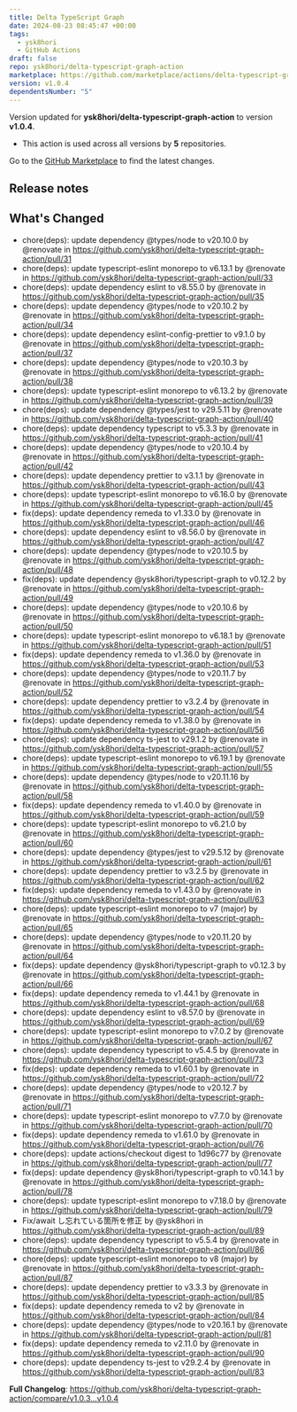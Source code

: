 ```yaml
---
title: Delta TypeScript Graph
date: 2024-08-23 08:45:47 +00:00
tags:
  - ysk8hori
  - GitHub Actions
draft: false
repo: ysk8hori/delta-typescript-graph-action
marketplace: https://github.com/marketplace/actions/delta-typescript-graph
version: v1.0.4
dependentsNumber: "5"
---
```



Version updated for **ysk8hori/delta-typescript-graph-action** to version **v1.0.4**.
- This action is used across all versions by **5** repositories.

Go to the [GitHub Marketplace](https://github.com/marketplace/actions/delta-typescript-graph) to find the latest changes.

## Release notes

## What's Changed
* chore(deps): update dependency @types/node to v20.10.0 by @renovate in https://github.com/ysk8hori/delta-typescript-graph-action/pull/31
* chore(deps): update typescript-eslint monorepo to v6.13.1 by @renovate in https://github.com/ysk8hori/delta-typescript-graph-action/pull/33
* chore(deps): update dependency eslint to v8.55.0 by @renovate in https://github.com/ysk8hori/delta-typescript-graph-action/pull/35
* chore(deps): update dependency @types/node to v20.10.2 by @renovate in https://github.com/ysk8hori/delta-typescript-graph-action/pull/34
* chore(deps): update dependency eslint-config-prettier to v9.1.0 by @renovate in https://github.com/ysk8hori/delta-typescript-graph-action/pull/37
* chore(deps): update dependency @types/node to v20.10.3 by @renovate in https://github.com/ysk8hori/delta-typescript-graph-action/pull/38
* chore(deps): update typescript-eslint monorepo to v6.13.2 by @renovate in https://github.com/ysk8hori/delta-typescript-graph-action/pull/39
* chore(deps): update dependency @types/jest to v29.5.11 by @renovate in https://github.com/ysk8hori/delta-typescript-graph-action/pull/40
* chore(deps): update dependency typescript to v5.3.3 by @renovate in https://github.com/ysk8hori/delta-typescript-graph-action/pull/41
* chore(deps): update dependency @types/node to v20.10.4 by @renovate in https://github.com/ysk8hori/delta-typescript-graph-action/pull/42
* chore(deps): update dependency prettier to v3.1.1 by @renovate in https://github.com/ysk8hori/delta-typescript-graph-action/pull/43
* chore(deps): update typescript-eslint monorepo to v6.16.0 by @renovate in https://github.com/ysk8hori/delta-typescript-graph-action/pull/45
* fix(deps): update dependency remeda to v1.33.0 by @renovate in https://github.com/ysk8hori/delta-typescript-graph-action/pull/46
* chore(deps): update dependency eslint to v8.56.0 by @renovate in https://github.com/ysk8hori/delta-typescript-graph-action/pull/47
* chore(deps): update dependency @types/node to v20.10.5 by @renovate in https://github.com/ysk8hori/delta-typescript-graph-action/pull/48
* fix(deps): update dependency @ysk8hori/typescript-graph to v0.12.2 by @renovate in https://github.com/ysk8hori/delta-typescript-graph-action/pull/49
* chore(deps): update dependency @types/node to v20.10.6 by @renovate in https://github.com/ysk8hori/delta-typescript-graph-action/pull/50
* chore(deps): update typescript-eslint monorepo to v6.18.1 by @renovate in https://github.com/ysk8hori/delta-typescript-graph-action/pull/51
* fix(deps): update dependency remeda to v1.36.0 by @renovate in https://github.com/ysk8hori/delta-typescript-graph-action/pull/53
* chore(deps): update dependency @types/node to v20.11.7 by @renovate in https://github.com/ysk8hori/delta-typescript-graph-action/pull/52
* chore(deps): update dependency prettier to v3.2.4 by @renovate in https://github.com/ysk8hori/delta-typescript-graph-action/pull/54
* fix(deps): update dependency remeda to v1.38.0 by @renovate in https://github.com/ysk8hori/delta-typescript-graph-action/pull/56
* chore(deps): update dependency ts-jest to v29.1.2 by @renovate in https://github.com/ysk8hori/delta-typescript-graph-action/pull/57
* chore(deps): update typescript-eslint monorepo to v6.19.1 by @renovate in https://github.com/ysk8hori/delta-typescript-graph-action/pull/55
* chore(deps): update dependency @types/node to v20.11.16 by @renovate in https://github.com/ysk8hori/delta-typescript-graph-action/pull/58
* fix(deps): update dependency remeda to v1.40.0 by @renovate in https://github.com/ysk8hori/delta-typescript-graph-action/pull/59
* chore(deps): update typescript-eslint monorepo to v6.21.0 by @renovate in https://github.com/ysk8hori/delta-typescript-graph-action/pull/60
* chore(deps): update dependency @types/jest to v29.5.12 by @renovate in https://github.com/ysk8hori/delta-typescript-graph-action/pull/61
* chore(deps): update dependency prettier to v3.2.5 by @renovate in https://github.com/ysk8hori/delta-typescript-graph-action/pull/62
* fix(deps): update dependency remeda to v1.43.0 by @renovate in https://github.com/ysk8hori/delta-typescript-graph-action/pull/63
* chore(deps): update typescript-eslint monorepo to v7 (major) by @renovate in https://github.com/ysk8hori/delta-typescript-graph-action/pull/65
* chore(deps): update dependency @types/node to v20.11.20 by @renovate in https://github.com/ysk8hori/delta-typescript-graph-action/pull/64
* fix(deps): update dependency @ysk8hori/typescript-graph to v0.12.3 by @renovate in https://github.com/ysk8hori/delta-typescript-graph-action/pull/66
* fix(deps): update dependency remeda to v1.44.1 by @renovate in https://github.com/ysk8hori/delta-typescript-graph-action/pull/68
* chore(deps): update dependency eslint to v8.57.0 by @renovate in https://github.com/ysk8hori/delta-typescript-graph-action/pull/69
* chore(deps): update typescript-eslint monorepo to v7.0.2 by @renovate in https://github.com/ysk8hori/delta-typescript-graph-action/pull/67
* chore(deps): update dependency typescript to v5.4.5 by @renovate in https://github.com/ysk8hori/delta-typescript-graph-action/pull/73
* fix(deps): update dependency remeda to v1.60.1 by @renovate in https://github.com/ysk8hori/delta-typescript-graph-action/pull/72
* chore(deps): update dependency @types/node to v20.12.7 by @renovate in https://github.com/ysk8hori/delta-typescript-graph-action/pull/71
* chore(deps): update typescript-eslint monorepo to v7.7.0 by @renovate in https://github.com/ysk8hori/delta-typescript-graph-action/pull/70
* fix(deps): update dependency remeda to v1.61.0 by @renovate in https://github.com/ysk8hori/delta-typescript-graph-action/pull/76
* chore(deps): update actions/checkout digest to 1d96c77 by @renovate in https://github.com/ysk8hori/delta-typescript-graph-action/pull/77
* fix(deps): update dependency @ysk8hori/typescript-graph to v0.14.1 by @renovate in https://github.com/ysk8hori/delta-typescript-graph-action/pull/78
* chore(deps): update typescript-eslint monorepo to v7.18.0 by @renovate in https://github.com/ysk8hori/delta-typescript-graph-action/pull/79
* Fix/await し忘れている箇所を修正 by @ysk8hori in https://github.com/ysk8hori/delta-typescript-graph-action/pull/89
* chore(deps): update dependency typescript to v5.5.4 by @renovate in https://github.com/ysk8hori/delta-typescript-graph-action/pull/86
* chore(deps): update typescript-eslint monorepo to v8 (major) by @renovate in https://github.com/ysk8hori/delta-typescript-graph-action/pull/87
* chore(deps): update dependency prettier to v3.3.3 by @renovate in https://github.com/ysk8hori/delta-typescript-graph-action/pull/85
* fix(deps): update dependency remeda to v2 by @renovate in https://github.com/ysk8hori/delta-typescript-graph-action/pull/84
* chore(deps): update dependency @types/node to v20.16.1 by @renovate in https://github.com/ysk8hori/delta-typescript-graph-action/pull/81
* fix(deps): update dependency remeda to v2.11.0 by @renovate in https://github.com/ysk8hori/delta-typescript-graph-action/pull/90
* chore(deps): update dependency ts-jest to v29.2.4 by @renovate in https://github.com/ysk8hori/delta-typescript-graph-action/pull/83


**Full Changelog**: https://github.com/ysk8hori/delta-typescript-graph-action/compare/v1.0.3...v1.0.4
